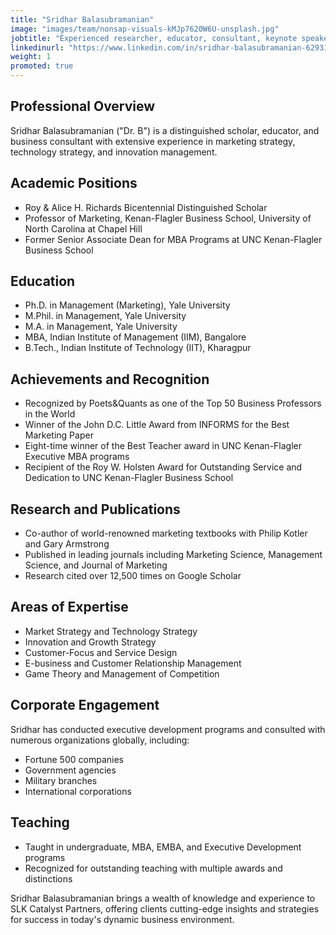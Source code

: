 ```yaml
---
title: "Sridhar Balasubramanian"
image: "images/team/nonsap-visuals-kMJp7620W6U-unsplash.jpg"
jobtitle: "Experienced researcher, educator, consultant, keynote speaker, and academic leader"
linkedinurl: "https://www.linkedin.com/in/sridhar-balasubramanian-6293162/"
weight: 1
promoted: true
---
```


## Professional Overview

Sridhar Balasubramanian ("Dr. B") is a distinguished scholar, educator, and business consultant with extensive experience in marketing strategy, technology strategy, and innovation management.

## Academic Positions

- Roy & Alice H. Richards Bicentennial Distinguished Scholar
- Professor of Marketing, Kenan-Flagler Business School, University of North Carolina at Chapel Hill
- Former Senior Associate Dean for MBA Programs at UNC Kenan-Flagler Business School

## Education

- Ph.D. in Management (Marketing), Yale University
- M.Phil. in Management, Yale University
- M.A. in Management, Yale University
- MBA, Indian Institute of Management (IIM), Bangalore
- B.Tech., Indian Institute of Technology (IIT), Kharagpur

## Achievements and Recognition

- Recognized by Poets&Quants as one of the Top 50 Business Professors in the World
- Winner of the John D.C. Little Award from INFORMS for the Best Marketing Paper
- Eight-time winner of the Best Teacher award in UNC Kenan-Flagler Executive MBA programs
- Recipient of the Roy W. Holsten Award for Outstanding Service and Dedication to UNC Kenan-Flagler Business School

## Research and Publications

- Co-author of world-renowned marketing textbooks with Philip Kotler and Gary Armstrong
- Published in leading journals including Marketing Science, Management Science, and Journal of Marketing
- Research cited over 12,500 times on Google Scholar

## Areas of Expertise

- Market Strategy and Technology Strategy
- Innovation and Growth Strategy
- Customer-Focus and Service Design
- E-business and Customer Relationship Management
- Game Theory and Management of Competition

## Corporate Engagement

Sridhar has conducted executive development programs and consulted with numerous organizations globally, including:

- Fortune 500 companies
- Government agencies
- Military branches
- International corporations

## Teaching

- Taught in undergraduate, MBA, EMBA, and Executive Development programs
- Recognized for outstanding teaching with multiple awards and distinctions

Sridhar Balasubramanian brings a wealth of knowledge and experience to SLK Catalyst Partners, offering clients cutting-edge insights and strategies for success in today's dynamic business environment.
